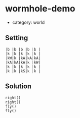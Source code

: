 # wormhole-demo
- category: world

## Setting

```
|b |b |b |b |b |
|k |k |k |k |k |
|kW|k |kA|kA|kA|
|kA|kA|kA|k |kW|
|k |k |k |k |k |
|k |k |kS|k |k |
```

## Solution

```
right()
right()
fly()
fly()

```
